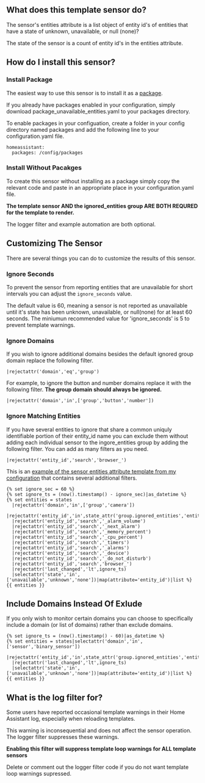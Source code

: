 ## What does this template sensor do?
The sensor's entities attribute is a list object of entity id's of entities that have a state of unknown, unavailable, or null (none)?

The state of the sensor is a count of entity id's in the entities attribute.
## How do I install this sensor?
### Install Package
The easiest way to use this sensor is to install it as a [package](https://www.home-assistant.io/docs/configuration/packages/).

If you already have packages enabled in your configuration, simply download package_unavailable_entities.yaml to your packages directory.

To enable packages in your configuation, create a folder in your config directory named packages and add the following line to your configuration.yaml file.

    homeassistant:
      packages: /config/packages
### Install Without Pacakges
To create this sensor without installing as a package simply copy the relevant code and paste in an appropriate place in your configuration.yaml file.

**The template sensor AND the ignored_entities group ARE BOTH REQURED for the template to render.**

The logger filter and example automation are both optional.
## Customizing The Sensor
There are several things you can do to customize the results of this sensor.
### Ignore Seconds
To prevent the sensor from reporting entities that are unavailable for short intervals you can adjust the `ignore_seconds` value.

The default value is 60, meaning a sensor is not reported as unavailable until it's state has been unknown, unavailable, or null(none) for at least 60 seconds.
The miniumun recommended value for 'ignore_seconds' is 5 to prevent template warnings.
### Ignore Domains
If you wish to ignore additional domains besides the default ignored group domain replace the following filter.

    |rejectattr('domain','eq','group')
For example, to ignore the button and number domains replace it with the following filter. **The group domain should always be ignored.**

    |rejectattr('domain','in',['group','button','number'])
### Ignore Matching Entities
If you have several entities to ignore that share a common uniquly identifiable portion of their entity_id name you can exclude them without adding each individual sensor
to the ingore_entities group by adding the following filter.  You can add as many filters as you need.

    |rejectattr('entity_id','search','browser_')

This is an [example of the sensor entities attribute template from my configuration](https://github.com/jazzyisj/home-assistant-config/blob/master/packages/hass/package_unavailable_entities_sensor_gist.yaml) that contains several additional filters.

    {% set ignore_sec = 60 %}
    {% set ignore_ts = (now().timestamp() - ignore_sec)|as_datetime %}
    {% set entities = states
      |rejectattr('domain','in',['group','camera'])
      |rejectattr('entity_id','in',state_attr('group.ignored_entities','entity_id'))
      |rejectattr('entity_id','search','_alarm_volume')
      |rejectattr('entity_id','search','_next_alarm')
      |rejectattr('entity_id','search','_memory_percent')
      |rejectattr('entity_id','search','_cpu_percent')
      |rejectattr('entity_id','search','_timers')
      |rejectattr('entity_id','search','_alarms')
      |rejectattr('entity_id','search','_device')
      |rejectattr('entity_id','search','_do_not_disturb')
      |rejectattr('entity_id','search','browser_')
      |rejectattr('last_changed','lt',ignore_ts)
      |selectattr('state','in',['unavailable','unknown','none'])|map(attribute='entity_id')|list %}
    {{ entities }}

## Include Domains Instead Of Exlude
If you only wish to monitor certain domains you can choose to specifically include a domain (or list of domains) rather than exclude domains.

    {% set ignore_ts = (now().timestamp() - 60)|as_datetime %}
    {% set entities = states|selectattr('domain','in',['sensor','binary_sensor'])
      |rejectattr('entity_id','in',state_attr('group.ignored_entities','entity_id'))
      |rejectattr('last_changed','lt',ignore_ts)
      |selectattr('state','in',['unavailable','unknown','none'])|map(attribute='entity_id')|list %}
    {{ entities }}

## What is the log filter for?
Some users have reported occasional template warnings in their Home Assistant log, especially when reloading templates.

This warning is inconsequential and does not affect the sensor operation.  The logger filter suppresses these warnings.

**Enabling this filter will suppress template loop warnings for ALL template sensors**

Delete or comment out the logger filter code if you do not want template loop warnings supressed.
